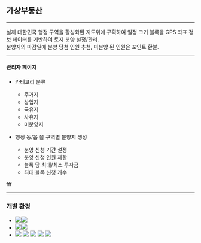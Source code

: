 ## 가상부동산

***
실제 대한민국 행정 구역을 활성화된 지도위에 구획하여 일정 크기 블록을 GPS 좌표 정보 데이터를 기반하여 토지 분양 설정/관리. <br>
분양지의 마감일에 분양 당첨 인원 추첨, 미분양 된 인원은 포인트 환불.

---
   #### 관리자 페이지
   * 카테고리 분류
     * 주거지
     * 상업지
     * 국유지
     * 사유지
     * 미분양지
   

   * 행정 동/읍 을 구역별 분양지 생성
     * 분양 신청 기간 설정
     * 분양 신청 인원 제한
     * 블록 당 최대/최소 투자금
     * 최대 블록 신청 개수
   

   fff
***
   ### 개발 환경
   * ![](https://img.shields.io/badge/java-%23ED8B00?style=for-the-badge&logo=openjdk&logoColor=white)![](https://img.shields.io/badge/17-grey?style=for-the-badge)
   * ![](https://img.shields.io/badge/Springboot-6DB33F?style=for-the-badge&logo=Springboot&logoColor=white)![](https://img.shields.io/badge/3.2.1-grey?style=for-the-badge)
   * ![](https://img.shields.io/badge/Spring_Security-6DB33F?style=for-the-badge&logo=Springboot&logoColor=white)
     ![](https://img.shields.io/badge/Swagger-44cc11?style=for-the-badge&logo=swagger&logoColor=white)
     ![](https://img.shields.io/badge/Debian-A81D33?style=for-the-badge&logo=debian&logoColor=white)
     ![](https://img.shields.io/badge/docker-2496ED?style=for-the-badge&logo=docker&logoColor=white)
     ![](https://img.shields.io/badge/MySQL-4479A1?style=for-the-badge&logo=mysql&logoColor=white)

     
<br></br>
   